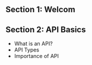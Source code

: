 ## Section 1: Welcom
## Section 2: API Basics
  - What is an API?
  - API Types
  - Importance of API